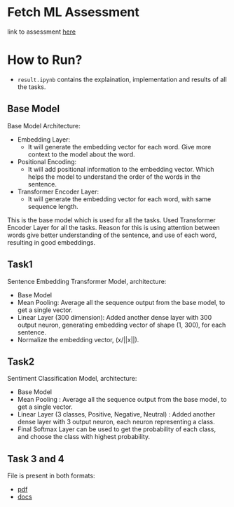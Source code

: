 # Fetch ML Assessment
link to assessment [here](https://app3.greenhouse.io/tests/dc9d7860c17da3281ab024e4ef3d51d2?utm_medium=email&utm_source=TakeHomeTest&utm_source=Automated)

# How to Run?
* `result.ipynb` contains the explaination, implementation and results of all the tasks.

## Base Model
Base Model Architecture:
 - Embedding Layer:
    - It will generate the embedding vector for each word. Give more context to the model about the word. 
 - Positional Encoding:
    - It will add positional information to the embedding vector. Which helps the model to understand the order of the words in the sentence.
 - Transformer Encoder Layer:
    - It will generate the embedding vector for each word, with same sequence length.

This is the base model which is used for all the tasks. Used Transformer Encoder Layer for all the tasks. Reason for this is using attention between words give better understanding of the sentence, and use of each word, resulting in good embeddings.

## Task1
Sentence Embedding Transformer Model, architecture:
 - Base Model
 - Mean Pooling: Average all the sequence output from the base model, to get a single vector. 
 - Linear Layer (300 dimension): Added another dense layer with 300 output neuron, generating embedding vector of shape (1, 300), for each sentence.
 - Normalize the embedding vector, (x/||x||).

## Task2
Sentiment Classification Model, architecture:
 - Base Model
 - Mean Pooling : Average all the sequence output from the base model, to get a single vector.
 - Linear Layer (3 classes, Positive, Negative, Neutral) : Added another dense layer with 3 output neuron, each neuron representing a class.
 - Final Softmax Layer can be used to get the probability of each class, and choose the class with highest probability.

## Task 3 and 4
File is present in both formats:
* [pdf](Fetch-assessment-Task3.pdf)
* [docs](https://docs.google.com/document/d/1zNavmyjJhrhIhzkUU1A5l_5o62VSlwJX_xnaQYcy8G4/edit?usp=sharing)




